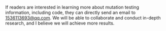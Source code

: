 If readers are interested in learning more about mutation testing information, including code, they can directly send an email to 1536113693@qq.com. We will be able to collaborate and conduct in-depth research, and I believe we will achieve more results.
